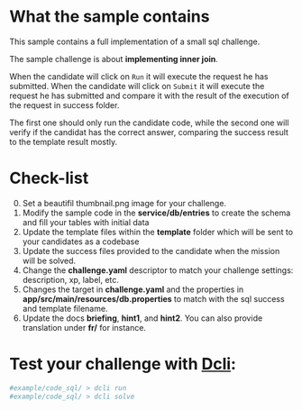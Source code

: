 # What the sample contains
This sample contains a full implementation of a small sql challenge.

The sample challenge is about **implementing inner join**.

When the candidate will click on `Run` it will execute the request he has submitted.
When the candidate will click on `Submit` it will execute the request he has submitted and compare it with the result of the execution of the request in success folder.

The first one should only run the candidate code, while the second one will verify if the candidat has the correct answer, comparing the success result to the template result mostly.


# Check-list
0. Set a beautifil thumbnail.png image for your challenge.
1. Modify the sample code in the **service/db/entries** to create the schema and fill your tables with initial data
2. Update the template files within the **template** folder which will be sent to your candidates as a codebase
3. Update the success files provided to the candidate when the mission will be solved.
4. Change the **challenge.yaml** descriptor to match your challenge settings: description, xp, label, etc.
5. Changes the target in **challenge.yaml** and the properties in **app/src/main/resources/db.properties** to match with the sql success and template filename.
6. Update the docs **briefing**, **hint1**, and **hint2**. You can also provide translation under **fr/** for instance.


# Test your challenge with [Dcli](https://github.com/deadlock-resources/dcli):
```bash
#example/code_sql/ > dcli run
#example/code_sql/ > dcli solve
```

